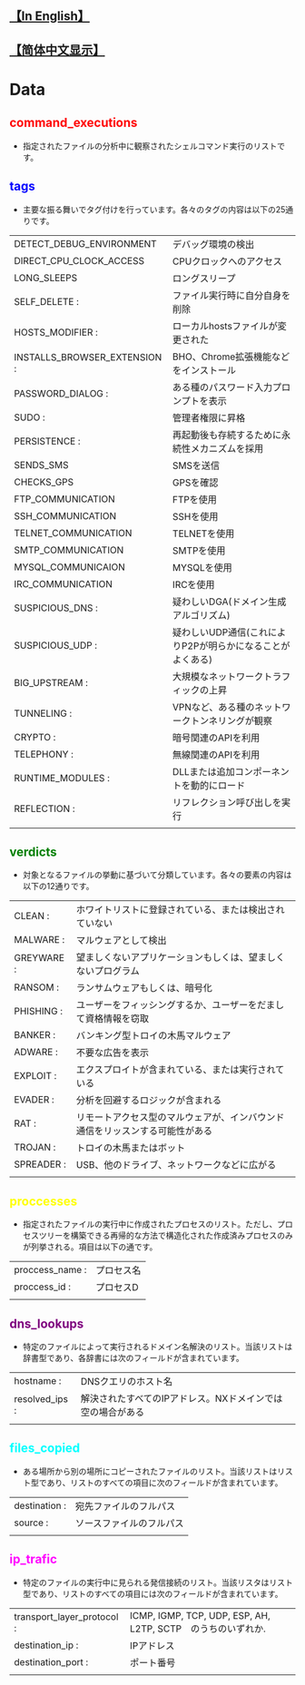 ## [【In English】](https://github.com/6ambar1ku/white_workers/blob/main/doc/README_DAT.md)
## [【简体中文显示】](https://github.com/6ambar1ku/white_workers/blob/main/doc/README_DAT_CH.md)
# Data
##  <font color="red">command_executions</font>
* 指定されたファイルの分析中に観察されたシェルコマンド実行のリストです。

##  <font color="blue">tags</font>
* 主要な振る舞いでタグ付けを行っています。各々のタグの内容は以下の25通りです。

|              |                                                       | 
| ------------ | ----------------------------------------------------- | 
| DETECT_DEBUG_ENVIRONMENT | デバッグ環境の検出 | 
| DIRECT_CPU_CLOCK_ACCESS | CPUクロックへのアクセス| 
| LONG_SLEEPS | ロングスリープ |
| SELF_DELETE : | ファイル実行時に自分自身を削除 |
| HOSTS_MODIFIER : | ローカルhostsファイルが変更された|
| INSTALLS_BROWSER_EXTENSION : | BHO、Chrome拡張機能などをインストール |
| PASSWORD_DIALOG : | ある種のパスワード入力プロンプトを表示 |
| SUDO : | 管理者権限に昇格 |
| PERSISTENCE : | 再起動後も存続するために永続性メカニズムを採用 |
| SENDS_SMS | SMSを送信　|
| CHECKS_GPS | GPSを確認　|
| FTP_COMMUNICATION | FTPを使用 |
| SSH_COMMUNICATION |  SSHを使用|
| TELNET_COMMUNICATION | TELNETを使用 |
| SMTP_COMMUNICATION |SMTPを使用 |
| MYSQL_COMMUNICAION | MYSQLを使用 |
| IRC_COMMUNICATION | IRCを使用 |
| SUSPICIOUS_DNS : | 疑わしいDGA(ドメイン生成アルゴリズム) |
| SUSPICIOUS_UDP : | 疑わしいUDP通信(これによりP2Pが明らかになることがよくある) |
| BIG_UPSTREAM : | 大規模なネットワークトラフィックの上昇 |
| TUNNELING : | VPNなど、ある種のネットワークトンネリングが観察 |
| CRYPTO : | 暗号関連のAPIを利用 |
| TELEPHONY : | 無線関連のAPIを利用 |
| RUNTIME_MODULES : | DLLまたは追加コンポーネントを動的にロード |
| REFLECTION : | リフレクション呼び出しを実行 |
|              |                                                       | 


##  <font color="green">verdicts</font>
* 対象となるファイルの挙動に基づいて分類しています。各々の要素の内容は以下の12通りです。


|              |                                                       | 
| ------------ | ----------------------------------------------------- | 
| CLEAN : | ホワイトリストに登録されている、または検出されていない |
| MALWARE : | マルウェアとして検出 |
| GREYWARE : | 望ましくないアプリケーションもしくは、望ましくないプログラム |
| RANSOM : | ランサムウェアもしくは、暗号化 |
| PHISHING : | ユーザーをフィッシングするか、ユーザーをだまして資格情報を窃取 |
| BANKER : | バンキング型トロイの木馬マルウェア |
| ADWARE : | 不要な広告を表示 |
| EXPLOIT : | エクスプロイトが含まれている、または実行されている |
| EVADER : | 分析を回避するロジックが含まれる |
| RAT : | リモートアクセス型のマルウェアが、インバウンド通信をリッスンする可能性がある |
| TROJAN : | トロイの木馬またはボット |
| SPREADER : | USB、他のドライブ、ネットワークなどに広がる |
|              |                                                       | 

##  <font color="yellow">proccesses</font>
* 指定されたファイルの実行中に作成されたプロセスのリスト。ただし、プロセスツリーを構築できる再帰的な方法で構造化された作成済みプロセスのみが列挙される。項目は以下の通です。

|              |                                                       | 
| ------------ | ----------------------------------------------------- | 
| proccess_name :   | プロセス名                              | 
| proccess_id : | プロセスD | 
|              |                                                       | 

##  <font color="purple">dns_lookups</font>
*  特定のファイルによって実行されるドメイン名解決のリスト。当該リストは辞書型であり、各辞書には次のフィールドが含まれています。


|              |                                                       | 
| ------------ | ----------------------------------------------------- | 
| hostname :   | DNSクエリのホスト名                               | 
| resolved_ips : | 解決されたすべてのIPアドレス。NXドメインでは空の場合がある | 
|              |                                                       | 

##  <font color="cyan">files_copied</font>
* ある場所から別の場所にコピーされたファイルのリスト。当該リストはリスト型であり、リストのすべての項目に次のフィールドが含まれています。

|              |                                                       | 
| ------------ | ----------------------------------------------------- | 
| destination : | 宛先ファイルのフルパス               | 
| source : | ソースファイルのフルパス                             | 
|              |                                                       | 

##  <font color="magenta">ip_trafic</font>
* 特定のファイルの実行中に見られる発信接続のリスト。当該リスタはリスト型であり、リストのすべての項目には次のフィールドが含まれています。

|              |                                                       | 
| ------------ | ----------------------------------------------------- | 
| transport_layer_protocol : | ICMP, IGMP, TCP, UDP, ESP, AH, L2TP, SCTP　のうちのいずれか.                       | 
| destination_ip : | IPアドレス                                       | 
| destination_port : | ポート番号                                    | 
|              |                                                       | 
